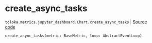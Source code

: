 # create_async_tasks
`toloka.metrics.jupyter_dashboard.Chart.create_async_tasks` | [Source code](https://github.com/Toloka/toloka-kit/blob/v1.2.1/src/metrics/jupyter_dashboard.py#L103)

```python
create_async_tasks(metric: BaseMetric, loop: AbstractEventLoop)
```

